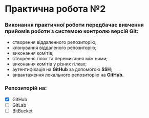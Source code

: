 # **Практична робота №2**
### Виконання практичної роботи передбачає вивчення прийомів роботи з системою контролю версій **Git**:
 - створення віддаленного репозиторію;
 - клонування віддаленого репозиторію;
 - виконання комітів;
 - створення гілок та перемикання між ними;
 - виконання комітів у різних гілках;
 - аутентифікація на **GitHub** за допомогою **SSH**;
 - вивантаження локального репозиторію на **GitHub**.
### Репозиторій на:
 - [x] GitHub
 - [ ] GitLab
 - [ ] BitBucket
